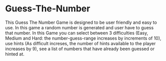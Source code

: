 # Guess-The-Number

This Guess The Number Game is designed to be user friendly and easy to use. In this game a random number is generated and user have to guess that number. In this Game you can select between 3 difficulties (Easy, Medium and Hard: the number-guess-range increases by increments of 10), use hints (As difficult increses, the number of hints available to the player increases by 9), see a list of numbers that have already been guessed or hinted at.
